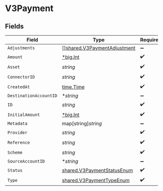 # V3Payment


## Fields

| Field                                                                             | Type                                                                              | Required                                                                          | Description                                                                       |
| --------------------------------------------------------------------------------- | --------------------------------------------------------------------------------- | --------------------------------------------------------------------------------- | --------------------------------------------------------------------------------- |
| `Adjustments`                                                                     | [][shared.V3PaymentAdjustment](../../../pkg/models/shared/v3paymentadjustment.md) | :heavy_minus_sign:                                                                | N/A                                                                               |
| `Amount`                                                                          | [*big.Int](https://pkg.go.dev/math/big#Int)                                       | :heavy_check_mark:                                                                | N/A                                                                               |
| `Asset`                                                                           | *string*                                                                          | :heavy_check_mark:                                                                | N/A                                                                               |
| `ConnectorID`                                                                     | *string*                                                                          | :heavy_check_mark:                                                                | N/A                                                                               |
| `CreatedAt`                                                                       | [time.Time](https://pkg.go.dev/time#Time)                                         | :heavy_check_mark:                                                                | N/A                                                                               |
| `DestinationAccountID`                                                            | **string*                                                                         | :heavy_minus_sign:                                                                | N/A                                                                               |
| `ID`                                                                              | *string*                                                                          | :heavy_check_mark:                                                                | N/A                                                                               |
| `InitialAmount`                                                                   | [*big.Int](https://pkg.go.dev/math/big#Int)                                       | :heavy_check_mark:                                                                | N/A                                                                               |
| `Metadata`                                                                        | map[string]*string*                                                               | :heavy_minus_sign:                                                                | N/A                                                                               |
| `Provider`                                                                        | *string*                                                                          | :heavy_check_mark:                                                                | N/A                                                                               |
| `Reference`                                                                       | *string*                                                                          | :heavy_check_mark:                                                                | N/A                                                                               |
| `Scheme`                                                                          | *string*                                                                          | :heavy_check_mark:                                                                | N/A                                                                               |
| `SourceAccountID`                                                                 | **string*                                                                         | :heavy_minus_sign:                                                                | N/A                                                                               |
| `Status`                                                                          | [shared.V3PaymentStatusEnum](../../../pkg/models/shared/v3paymentstatusenum.md)   | :heavy_check_mark:                                                                | N/A                                                                               |
| `Type`                                                                            | [shared.V3PaymentTypeEnum](../../../pkg/models/shared/v3paymenttypeenum.md)       | :heavy_check_mark:                                                                | N/A                                                                               |